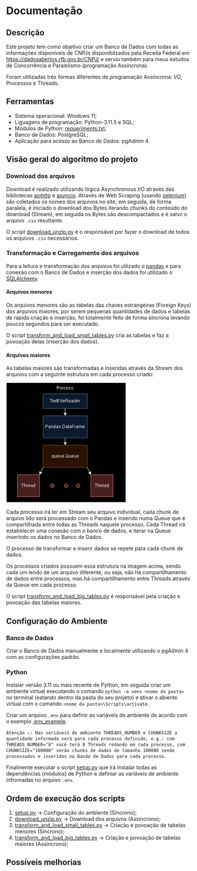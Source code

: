 # Documentação
## Descrição
Este projeto tem como objetivo criar um Banco de Dados com todas as informações disponíveis de CNPJs disponibilzados pela Receita Federal em https://dadosabertos.rfb.gov.br/CNPJ/ e serviu também para meus estudos de Concorrência e Paralelismo (programação Assíncrona).

Foram utilizadas três formas diferentes de programação Assíncrona: I/O, Processos e Threads.

## Ferramentas
* Sistema operacional: Windows 11;
* Liguagens de programação: Python-3.11.5 e SQL;
* Módulos de Python: [requeriments.txt](requirements.txt);
* Banco de Dados: PostgreSQL;
* Aplicação para acesso ao Banco de Dados: pgAdmin 4.

## Visão geral do algoritmo do projeto
### Download dos arquivos
Download é realizado utilizando lógica Asynchronous I/O através das bibliotecas [aiohttp](https://docs.aiohttp.org/en/stable/) e [asyncio](https://docs.python.org/3/library/asyncio.html). Através de Web Scraping (usando [selenium](https://selenium-python.readthedocs.io/)) são coletados os nomes dos arquivos no site, em seguida, de forma paralela, é iniciado o download dos Bytes iterando chunks do conteúdo do download (Stream), em seguida os Bytes são descompactados e é salvo o arquivo `.csv` resultante.

O script [download_unzip.py](download_unzip.py) é o responsável por fazer o download de todos os arquivos `.csv` necessários.

### Transformação e Carregamento dos arquivos
Para a leitura e transformação dos arquivos foi utlizado o [pandas](https://pandas.pydata.org/docs/) e para conexão com o Banco de Dados e inserção dos dados foi utilizado o [SQLAlchemy](https://docs.sqlalchemy.org/en/20/).

#### Arquivos menores
Os arquivos menores são as tabelas das chaves estrangeiras (Foreign Keys) dos arquivos maiores, por serem pequenas quantidades de dados e tabelas de rápida criação e inserção, foi totalmente feito de forma síncrona levando poucos segundos para ser executado.

O script [transform_and_load_small_tables.py](transform_and_load_small_tables.py) cria as tabelas e faz a povoação delas (inserção dos dados).

#### Arquivos maiores
As tabelas maiores são transformadas e inseridas através da Stream dos arquivos com a seguinte estrutura em cada processo criado:

![schema process](unit_of_process.png)

Cada processo irá ler em Stream seu arquivo individual, cada chunk de arquivo lido será processado com o Pandas e inserido numa Queue que é compartilhada entre todas as Threads naquele processo. Cada Thread irá estabelecer uma conexão com o banco de dados, e iterar na Queue inserindo os dados no Banco de Dados.

O processo de transformar e inserir dados se repete para cada chunk de dados.

Os processos criados possuem essa estrutura na imagem acima, sendo cada um lendo de um arquivo diferente, ou seja, não há compartilhamento de dados entre processos, mas há compartilhamento entre Threads através da Queue em cada processo.

O script [transform_and_load_big_tables.py](transform_and_load_big_tables.py) é responsável pela criação e povoação das tabelas maiores.

## Configuração do Ambiente
### Banco de Dados
Criar o Banco de Dados manualmente e localmente utilizando o pgAdmin 4 com as configurações padrão.

### Python
Instalar versão 3.11 ou mais recente de Python, em seguida criar um ambiente virtual executando o comando `python -m venv <nome da pasta>` no terminal (estando dentro da pasta do seu projeto) e ativar o abiente virtual com o comando `<nome da pasta>\Scripts\activate`.

Criar um arquivo `.env` para definir as variáveis de ambiente de acordo com o exemplo [.env_example](.env_example).

    Atenção ⚠: Nas variáveis de ambiente THREADS_NUMBER e CHUNKSIZE a quantidade informada será para cada processo definido, e.g.: com THREADS_NUMBER="8" você terá 8 Threads rodando em cada processo, com CHUNKSIZE="100000" serão chunks de dados de tamanho 100000 sendo processados e inseridos no Bando de Dados para cada processo.

Finalmente executar o script [setup.py](setup.py) que irá instalar todas as dependências (módulos) de Python e definiar as variáveis de ambiente infromadas no arquivo `.env`.

## Ordem de execução dos scripts
1. [setup.py](setup.py) -> Configuração do ambiente (Síncrono);
2. [download_unzip.py](download_unzip.py) -> Download dos arquivos (Assíncrono);
3. [transform_and_load_small_tables.py](transform_and_load_small_tables.py) -> Criação e povoação de tabelas menores (Síncrono);
4. [transform_and_load_big_tables.py](transform_and_load_big_tables.py) -> Criação e povoação de tabelas maiores (Assíncrono);

## Possíveis melhorias